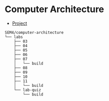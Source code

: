 # Computer Architecture

- [Project](https://github.com/Qazalbash/Processor-on-Verilog)

```
SEM4/computer-architecture
└── labs
    ├── 03
    ├── 04
    ├── 05
    ├── 06
    ├── 07
    │   └── build
    ├── 08
    ├── 09
    ├── 10
    ├── 11
    │   └── build
    └── lab-quiz
        └── build
```